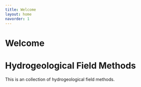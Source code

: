 ```yaml
---
title: Welcome
layout: home
navorder: 1
---
```


# Welcome

# Hydrogeological Field Methods

This is an collection of hydrogeological field methods.
